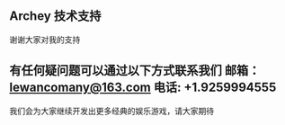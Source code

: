 Archey
技术支持
-------------------------------
谢谢大家对我的支持

有任何疑问题可以通过以下方式联系我们
邮箱：lewancomany@163.com
电话: +1.9259994555
-------------------------------
我们会为大家继续开发出更多经典的娱乐游戏，请大家期待
